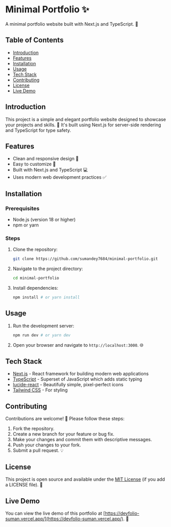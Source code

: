 # Minimal Portfolio ✨

A minimal portfolio website built with Next.js and TypeScript. 🚀

## Table of Contents

*   [Introduction](#introduction)
*   [Features](#features)
*   [Installation](#installation)
*   [Usage](#usage)
*   [Tech Stack](#tech-stack)
*   [Contributing](#contributing)
*   [License](#license)
*   [Live Demo](#live-demo)

## Introduction

This project is a simple and elegant portfolio website designed to showcase your projects and skills. 🎨 It's built using Next.js for server-side rendering and TypeScript for type safety.

## Features

*   Clean and responsive design 📱
*   Easy to customize 🔧
*   Built with Next.js and TypeScript 💻
*   Uses modern web development practices ✅

## Installation

### Prerequisites

*   Node.js (version 18 or higher)
*   npm or yarn

### Steps

1.  Clone the repository:

    ```bash
    git clone https://github.com/sumandey7684/minimal-portfolio.git
    ```
2.  Navigate to the project directory:

    ```bash
    cd minimal-portfolio
    ```
3.  Install dependencies:

    ```bash
    npm install # or yarn install
    ```

## Usage

1.  Run the development server:

    ```bash
    npm run dev # or yarn dev
    ```
2.  Open your browser and navigate to `http://localhost:3000`. 🌐

## Tech Stack

*   [Next.js](https://nextjs.org/) - React framework for building modern web applications
*   [TypeScript](https://www.typescriptlang.org/) - Superset of JavaScript which adds static typing
*   [lucide-react](https://lucide.dev/) - Beautifully simple, pixel-perfect icons
*   [Tailwind CSS](https://tailwindcss.com/) - For styling

## Contributing

Contributions are welcome! 🎉 Please follow these steps:

1.  Fork the repository.
2.  Create a new branch for your feature or bug fix.
3.  Make your changes and commit them with descriptive messages.
4.  Push your changes to your fork.
5.  Submit a pull request. 💡

## License

This project is open source and available under the [MIT License](LICENSE) (if you add a LICENSE file). 📝

## Live Demo

You can view the live demo of this portfolio at [https://devfolio-suman.vercel.app/](https://devfolio-suman.vercel.app/). 🚀
